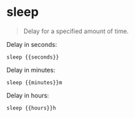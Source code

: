sleep
=====

> Delay for a specified amount of time.

Delay in seconds:

    sleep {{seconds}}

Delay in minutes:

    sleep {{minutes}}m

Delay in hours:

    sleep {{hours}}h
